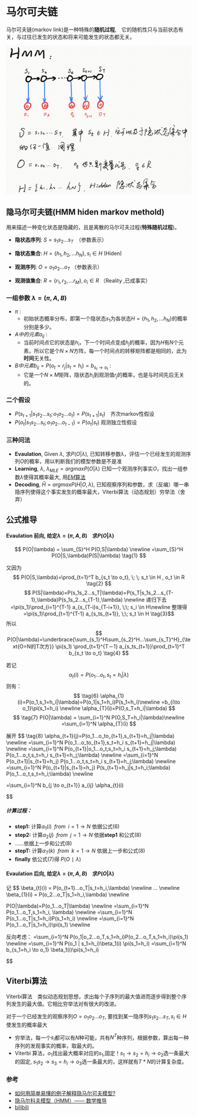 # 马尔可夫链
马尔可夫链(markov link)是一种特殊的**随机过程**,　它的随机性只与当前状态有关，与过往已发生的状态和将来可能发生的状态都无关。

![HMM](HMM.png ':size=400*247')

## 隐马尔可夫链(HMM hiden markov methold)
用来描述一种变化状态是隐藏的，且是离散的马尔可夫过程(**特殊随机过程**)。


- **隐状态序列**: $S=s_1s_2...s_T$　（参数表示）
- **隐状态集合**: $H=\{h_1,h_2,...h_N\},  s_i \in H$ (Hiden)

- **观测序列**: $O=o_1o_2...o_T$ （参数表示）
- **观测值集合**: $R=\{r_1,r_2,...r_M \}, o_i \in R$ （Reality ,已成事实）


### 一组参数 $\lambda = (\pi, A, B)$
- $\pi$ :
	- 初始状态概率分布，即第一个隐状态$s_1$为各状态$H=\{h_1,h_2,...h_N\}$的概率分别是多少。
- $A中的元素a_{ij}$ :
	- 当前时间点它的状态是$h_i$，下一个时间点变成$h_j$的概率，因为$H$有$N$个元素，所以它是个$N\times N$方阵，每一个时间点的转移矩阵都是相同的，此为**时间**无关性。
- $B中元素b_{ij}=P(o_t=r_j|s_t=h_i)=b_{s_t \to o_t}$ :
	- 它是一个$N\times M$矩阵，隐状态$h_i$到观测值$r_j$的概率，也是与时间先后无关的。



### 二个假设 
- $P(s_{t+1}|s_1s_2...s_t;o_1o_2...o_t)=P(s_{t+1}|s_t)$　齐次markov性假设
- $P(o_t|s_1s_2...s_t;o_1o_2...o_{t-1})=P(o_t|s_t)$ 
观测独立性假设

### 三种问法

- **Evaulation**, Given $\lambda$, 求$P(O|\lambda)$, 已知转移参数$\lambda$，评估一个已经发生的观测序列$O$的概率，用以判断我们的模型参数是不是准
- **Learning**,  $\lambda$, $\lambda_{MLE} = arg maxP(O|\lambda)$ 已知一个观测序列事实$O$，找出一组参数$\lambda$使得其概率最大, 用[$EM$算法](AI/ML/EM.md)
- **Decoding**,  $\hat{H}= arg maxP(H|O,\lambda)$, 已知观察序列和参数，求（反编）哪一串隐序列使得这个事实发生的概率最大，Viterbi算法（动态规划）穷举法（舍弃） 

## 公式推导
#### Evaulation **前向**, 给定$\lambda=(\pi,A,B)$　求$P(O|\lambda)$
$$
P(O|\lambda) = \sum_{S}^H P(O,S|\lambda) \newline
=\sum_{S}^H P(O|S,\lambda)P(S|\lambda)
\tag{1}
$$

又因为
$$
P(O|S,\lambda)=\prod_{t=1}^T b_{s_t \to o_t}, \; \; s_t \in H , o_t \in R \tag{2}
$$
$$
P(S|\lambda)=P(s_1s_2...s_T|\lambda)=P(s_T|s_1s_2...s_{T-1},\lambda)P(s_1s_2...s_{T-1},\lambda) \newline
递归下去
=\pi(s_1)\prod_{i=1}^{T-1} a_{s_{T-i}s_{T-i+1}}, \;\; s_i \in H\newline 
整理得
=\pi(s_1)\prod_{t=1}^{T-1} a_{s_ts_{t+1}}, \;\; s_t \in H
\tag{3}$$
所以
$$
P(O|\lambda)=\underbrace{\sum_{s_1}^H\sum_{s_2}^H...\sum_{s_T}^H}_{\text{O=N的T次方}} \pi(s_1) \prod_{t=1}^{T－1} a_{s_ts_{t+1}}\prod_{t=1}^T b_{s_t \to o_t}
\tag{4}
$$

若记
$$
\alpha_{t}(i)=P(o_1...o_t,s_t=h_i|\lambda) 
\tag{5}
$$
则有：
$$
\tag{6}
\alpha_{1}(i)=P(o_1,s_1=h_i|\lambda)=P(o_1|s_1=h_i)P(s_1=h_i)\newline 
=b_{i\to o_1}\pi(s_1=h_i) \newline
\alpha_{T}(i)=P(O,s_T=h_i|\lambda) 
$$
$$
\tag{7}
P(O|\lambda) = \sum_{i=1}^N P(O,S_T=h_i|\lambda)\newline
=\sum_{i=1}^N \alpha_{T}(i)
$$

展开
$$
\tag{8}
\alpha_{t+1}(j)=P(o_1...o_to_{t+1},s_{t+1}=h_j|\lambda) \newline
=\sum_{i=1}^N P(o_1...o_to_{t+1},s_t=h_i s_{t+1}=h_j|\lambda) \newline
=\sum_{i=1}^N P(o_{t+1}|o_1...o_t,s_t=h_i s_{t+1}=h_j;\lambda) P(o_1...o_t,s_t=h_i s_{t+1}=h_j;\lambda) \newline
=\sum_{i=1}^N P(o_{t+1}|s_{t+1}=h_j) P(o_1...o_t,s_t=h_i s_{t+1}=h_j;\lambda) \newline
=\sum_{i=1}^N P(o_{t+1}|s_{t+1}=h_j) P(s_{t+1}=h_j|s_t=h_i;\lambda) P(o_1...o_t,s_t=h_i;\lambda) \newline

=\sum_{i=1}^N b_{j \to o_{t+1}} a_{ij} \alpha_{t}(i)

$$

##### 计算过程：
	
- **step1:** 计算$\alpha_{1}(i) \; \;  from \;\; i=1 \to N$ 依据公式$(6)$
- **step2:** 计算$\alpha_{2}(j) \; \;  from \;\; j=1 \to N$ 依据**step1** 和公式$(8)$
- ......依据上一步和公式$(8)$
- **stepT:** 计算$\alpha_{T}(k) \; \;  from \;\; k=1 \to N$ 依据上一步和公式$(8)$
- **finally** 依公式$(7)$得 $P(O∣\lambda)$




#### Evaulation **后向**, 给定$\lambda=(\pi,A,B)$　求$P(O|\lambda)$

记
$$
\beta_{t}(i) = P(o_{t+1}...o_T|s_t=h_i,\lambda) \newline
...
\newline
\beta_{1}(i) = P(o_2...o_T|s_1=h_i,\lambda) \newline

P(O|\lambda)=P(o_1...o_T|\lambda) \newline
=\sum_{i=1}^N P(o_1...o_T,s_1=h_i, \lambda) \newline
=\sum_{i=1}^N P(o_1...o_T|s_1=h_i)P(s_1=h_i) \newline
=\sum_{i=1}^N P(o_1...o_T|s_1=h_i)\pi(s_1) \newline

反向考虑：
=\sum_{i=1}^N P(o_1|o_2...o_T,s_1=h_i)P(o_2...o_T,s_1=h_i)\pi(s_1) \newline
=\sum_{i=1}^N P(o_1 | s_1=h_i)\beta_1(i) \pi(s_1=h_i)
=\sum_{i=1}^N b_{s_1=h_i \to o_1} \beta_1(i)\pi(s_1=h_i)




$$


## Viterbi算法

Viterbi算法　类似动态规划思想，求出每个子序列的最大值进而逐步得到整个序列发生的最大值。它相比穷举法对有很大的改进。

对于一个已经发生的观察序列$O=o_1o_2...o_T$, 要找到某一隐序列$s_1s_2...s_T, s_i \in H$ 使发生的概率最大
- 穷举法，每一个$s_i$都可以有$N$种可能，共有$N^T$种序列，根据参数，算出每一种序列的发观事实的概率，取最大的。
- Viterbi 算法，$o_1$找出最大概率对应的$s_1$,固定！$s_1 \to s_2=h_i \to o_2$选一条最大的固定, $s_1s_2\to s_3=h_i \to o_3$选一条最大的，这样就有$T*N$的计算复杂度。


### 参考
- [如何用简单易懂的例子解释隐马尔可夫模型?](https://www.zhihu.com/question/20962240/answer/33438846)
- [隐马尔科夫模型（HMM）—— 数学推导](https://blog.csdn.net/qq_27586341/article/details/94602772#%E4%BB%A3%E7%A0%81%E5%AE%9E%E7%8E%B0%EF%BC%9Ahmmlearn)
- [bilibili](https://www.bilibili.com/video/av32471608?p=8)
